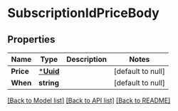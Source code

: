 # SubscriptionIdPriceBody

## Properties
Name | Type | Description | Notes
------------ | ------------- | ------------- | -------------
**Price** | [***Uuid**](uuid.md) |  | [default to null]
**When** | **string** |  | [default to null]

[[Back to Model list]](../README.md#documentation-for-models) [[Back to API list]](../README.md#documentation-for-api-endpoints) [[Back to README]](../README.md)

